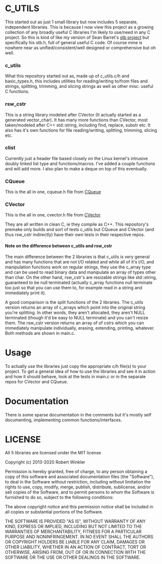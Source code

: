 
C_UTILS
=======
This started out as just 1 small library  but now includes 5 separate,
independent libraries.  This is because I now view this project as a
growing collection of any broadly useful C libraries I'm likely to
use/need in any C project.  So this is kind of like my version of
Sean Barret's [stb project](https://github.com/nothings/stb) but
specifically his stb.h, full of general useful C code.  Of course
mine is nowhere near as unified/consistent/well designed or
comprehensive but oh well.

### c_utils
What this repository started out as, made up of c_utils.c/h and basic_types.h,
this includes utilities for reading/writing to/from files and strings,
splitting, trimming, and slicing strings as well as other misc. useful
C functions.

### rsw_cstr
This is a string library modeled after CVector (It actually started
as a generated vector_char).  It has many more functions than CVector, most taken/modeled
after C++ std::string, including find, replace, substr etc.  It also has it's own functions
for file reading/writing, splitting, trimming, slicing etc.

### clist
Currently just a header file based closely on the Linux kernel's
intrusive doubly linked list type and functions/macros.  I've added
a couple functions and will add more.  I also plan to make a deque
on top of this eventually.

### CQueue
This is the all in one, cqueue.h file from [CQueue](http://github.com/rswinkle/CQueue)

### CVector
This is the all in one, cvector.h file from [CVector](http://github.com/rswinkle/CVector)

They are all written in clean C, ie they compile as C++.  This repository's
premake only builds and sort of tests c_utils but CQueue and CVector (and thus rsw_cstr
indirectly) have their own tests in their respective repos.

#### Note on the difference between c_utils and rsw_cstr
The main difference between the 2 libraries is that c_utils is very general and has many
functions that are not I/O related and while all of it's I/O, and manipulation functions work on
regular strings, they use the c_array type and can be used to read binary data and manipulate
an array of types other than char.  On the other hand, rsw_cstr's are resizable strings like
std::string, guaranteed to be null terminated (actually c_array functions null terminate too
just so that you can use them to, for example read in a string and immediately print it).

A good comparison is the split functions of the 2 libraries.  The c_utils version returns
an array of c_arrays which point into the original string you're splitting.  In other words, they aren't
allocated, they aren't NULL terminated (though it'd be easy to NULL terminate) and you can't
resize them.  The rsw_cstr version returns an array of of cstrs which you can immediately
manipulate individually, erasing, extending, printing, whatever.  Both methods are shown in main.c.

Usage
=====
To actually use the libraries just copy the appropriate c/h file(s) to your project.
To get a general idea of how to use the libraries and see it in action and how it should
behave, look at the tests in main.c or in the separate repos for CVector and CQueue.

Documentation
=============
There is some sparse documentation in the comments but it's mostly self
documenting, implementing common functions/interfaces.


LICENSE
=======
All 5 libraries are licensed under the MIT license

Copyright (c) 2013-2020 Robert Winkler

Permission is hereby granted, free of charge, to any person obtaining a copy of this software and associated
documentation files (the "Software"), to deal in the Software without restriction, including without limitation
the rights to use, copy, modify, merge, publish, distribute, sublicense, and/or sell copies of the Software, and
to permit persons to whom the Software is furnished to do so, subject to the following conditions:

The above copyright notice and this permission notice shall be included in all copies or substantial portions of the Software.

THE SOFTWARE IS PROVIDED "AS IS", WITHOUT WARRANTY OF ANY KIND, EXPRESS OR IMPLIED, INCLUDING BUT NOT LIMITED
TO THE WARRANTIES OF MERCHANTABILITY, FITNESS FOR A PARTICULAR PURPOSE AND NONINFRINGEMENT. IN NO EVENT SHALL
THE AUTHORS OR COPYRIGHT HOLDERS BE LIABLE FOR ANY CLAIM, DAMAGES OR OTHER LIABILITY, WHETHER IN AN ACTION OF
CONTRACT, TORT OR OTHERWISE, ARISING FROM, OUT OF OR IN CONNECTION WITH THE SOFTWARE OR THE USE OR OTHER DEALINGS
IN THE SOFTWARE.
